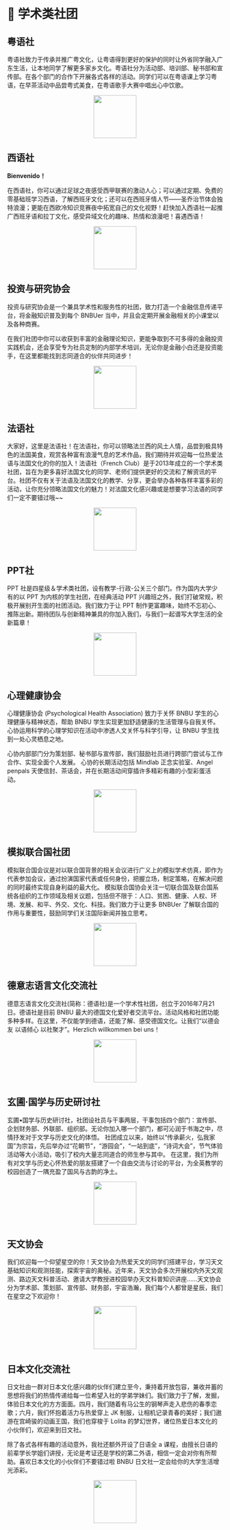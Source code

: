 # 📖 学术类社团

## 粤语社

粤语社致力于传承并推广粤文化，让粤语得到更好的保护的同时让外省同学融入广东生活，让本地同学了解更多家乡文化。粤语社分为活动部、培训部、秘书部和宣传部。在各个部门的合作下开展各式各样的活动。同学们可以在粤语课上学习粤语，在早茶活动中品尝粤式美食，在粤语歌手大赛中唱出心中饮歌。

<p align="center">
  <img src="https://sao.uic.edu.cn/virtual_attach_file.vsb?afc=NLNVTRolM7MRlYLtRQ2MRL8nmliM4Nj4Mm9bMzvDMlLiMNL0gihFp2hmCIa0U1h7LSyaoSyPL4-YUmU8UmvYn77ZnlLZLNrVozTkLN78M7MFo7LDUll8LmnFLznkMm9Jqjfjo4OeosrXCih4CIy0qIbtpYyPLzlag47YoRCJqdwnx&tid=1150&nid=1286&e=.jpg" width="100" height="100" />
</p>


## 西语社

**Bienvenido！**

在西语社，你可以通过足球之夜感受西甲联赛的激动人心；可以通过定期、免费的零基础班学习西语，了解西班牙文化；还可以在西班牙情人节——圣乔治节体会独特浪漫；更能在西欧冷知识竞赛夜中拓宽自己的文化视野！赶快加入西语社一起推广西班牙语和拉丁文化，感受异域文化的趣味、热情和浪漫吧！喜遇西语！

<p align="center">
  <img src="https://sao.uic.edu.cn/virtual_attach_file.vsb?afc=NUzvT4LRLbM4CsLtRNaLRLao7CDozAjRUmv4nlCZM4LDMm-0gihFp2hmCIa0okyiMYh7LkyPU4T7M4UbUz-iM77YL7lPUzAfM87ZMR-sLRfFLN7DnRlPnm6FM7Vfn1baptveo4Oe6ITm5sMApYhXptQ0g47PMzG0Lz-ZM1bw62w8c&tid=1150&nid=1286&e=.png" width="100" height="100" />
</p>

## 投资与研究协会

投资与研究协会是一个兼具学术性和服务性的社团，致力打造一个金融信息传递平台，将金融知识普及到每个 BNBUer 当中，并且会定期开展金融相关的小课堂以及各种商赛。

在我们社团中你可以收获到丰富的金融理论知识，更能争取到不可多得的金融投资实践机会，还会享受专为社员定制的内部学术培训，无论你是金融小白还是投资能手，在这里都能找到志同道合的伙伴共同进步！

<p align="center">
  <img src="https://sao.uic.edu.cn/virtual_attach_file.vsb?afc=NU8VTVU4nfnlUDntzffnRVknmf2n7LjaMRrVnRGbnNU4LN70gihFp2hmCIa0MkhVnSyDnkh2LlWkozvYUNUaLNMRU8L8oRV7Mmv8MNLbMmnFMN7DnR-DLmTFnmUsMSbaptveo4Oe6ITm5sMApYhXptQ0g47PMzG0Lz-ZM1bw62w8c&tid=1150&nid=1286&e=.png" width="100" height="100" />
</p>

## 法语社

大家好，这里是法语社！在法语社，你可以领略法兰西的风土人情，品尝到极具特色的法国美食，观赏各种富有浪漫气息的艺术作品，我们期待并欢迎每一位热爱法语与法国文化的你的加入！法语社（French Club）是于2013年成立的一个学术类社团，旨在为更多喜好法国文化的同学、老师们提供更好的交流和了解资讯的平台。社团不仅有关于法语及法国文化的教学、分享，更会举办各种各样丰富多彩的活动，让你充分领略法国文化的魅力！对法国文化感兴趣或是想要学习法语的同学们一定不要错过哦~~

<p align="center">
  <img src="https://sao.uic.edu.cn/virtual_attach_file.vsb?afc=NM4WTRM7UDMzv8ntNMRnm-DMN-PUzNjPLRAkL7M2LmvaozG0gihFp2hmCIa0L1ybn1hVnShRnzMknlrfozLaLzNbM8C4L4v8nmGZoz67L8QFLRl4nmf7nzTFo7QfLYbaptveo4Oe6ITm5sMApYhXptQ0g47PMzG0Lz-ZM1bw62w8c&tid=1150&nid=1286&e=.png" width="100" height="100" />
</p>

## PPT社

PPT 社是四星级＆学术类社团，设有教学-行政-公关三个部门。作为国内大学少有的以 PPT 为内核的学生社团，在经典活动 PPT 兴趣班之外，我们打破常规，积极开展别开生面的社团活动。我们致力于让 PPT 制作更富趣味，始终不忘初心、推陈出新。期待团队与创新精神兼具的你加入我们，与我们一起谱写大学生活的全新篇章！

<p align="center">
  <img src="https://sao.uic.edu.cn/virtual_attach_file.vsb?afc=NU8WTRM87inlVkntRUinmlYo77DUzMjVMzU8nmU8MlnRLzG0gihFp2hmCIa0M1hkn1ysLkyPM8W2oRW7Ul7snlCsUNUDLRGZMmrkM4CPLzrFLm6VLmNbUmnFU4nVM1baptveo4Oe6ITm5sMApYhXptQ0g47PMzG0Lz-ZM1bw62w8c&tid=1150&nid=1286&e=.png" width="100" height="100" />
</p>

## 心理健康协会
心理健康协会 (Psychological Health Association) 致力于关怀 BNBU 学生的心理健康与精神状态，帮助 BNBU 学生实现更加舒适健康的生活管理与自我关怀。心协运用科学的心理学知识在活动中渗透人文关怀与科学引导，让 BNBU 学生找到一处心灵栖息之地。

心协内部部门分为策划部、秘书部与宣传部，我们鼓励社员进行跨部门尝试与工作合作、实现全面个人发展。 心协的长期活动包括 Mindlab 正念实验室、Angel penpals 天使信封、茶话会，并在长期活动间穿插许多精彩有趣的小型彩蛋活动。

<p align="center">
  <img src="https://sao.uic.edu.cn/virtual_attach_file.vsb?afc=NLzLT4LN-YM8lZLtmNZLmn7MlrVnNVj2U4-ZLRliUN78LNU0gihFp2hmCIa0Mky8UShkU1yYM7l8U4UYLNUsMlQRn7lsozlbnzNbolUinzAFMRTVUmU8ozMFLzG8M8lJv2bjo4OeosrXCih4CIy0qIbtpYyPLzlag47YoRCJqdwnx&tid=1150&nid=1286&e=.png" width="100" height="100" />
</p>


## 模拟联合国社团
模拟联合国会议是对以联合国背景的相关会议进行广义上的模拟学术仿真，即作为代表参加会议，通过扮演国家代表或任何身份，把握立场，制定策略，在解决问题的同时最终实现自身利益的最大化。 模拟联合国协会关注一切联合国及联合国系统各组织的工作领域及相关议题，包括但不限于：人口、贫困、健康、人权、环境、发展、和平、外交、文化、科技。我们致力于让更多 BNBUer 了解联合国的作用与重要性，鼓励同学们关注国际新闻并独立思考。

<p align="center">
  <img src="https://sao.uic.edu.cn/virtual_attach_file.vsb?afc=Noz-T8LR78LR62Utm67LzCPnm-DLNCjPnmT7LmQkUN-so7L0gihFp2hmCIa0UYyiLYyDU1ysUln7M77bnzlPozAVnNWRLRNZL4fkU4vPLzTFUm9soz94ozrFoR7iUSb/v2veo4Oe6ITm5sMApYhXptQ0g47PMzG0Lz-ZM1bw62w8c&tid=1150&nid=1286&e=.jpg" width="100" height="100" />
</p>

## 德意志语言文化交流社
德意志语言文化交流社(简称：德语社)是一个学术性社团，创立于2016年7月21日。德语社是目前 BNBU 最大的德国文化爱好者交流平台。活动风格和社团功能多种多样。在这里，不仅能学到德语，还能了解、感受德国文化。让我们“以德会友 以语倾心 以社聚才”。Herzlich willkommen bei uns！

<p align="center">
  <img src="https://sao.uic.edu.cn/virtual_attach_file.vsb?afc=NnRVTfLm-4nzviMtmWVnR7aozfko7LjaUzl4nlU8LzW7nmU0gihFp2hmCIa0MSyYMSyZnSysL4-aL7nkU4f7ozfkMm7iLz7ZMRNsUNlDL4WFnlr7nNlaozWFLzL4UzGJv2bjo4OeosrXCih4CIy0qIbtpYyPLzlag47YoRCJqdwnx&tid=1150&nid=1286&e=.png" width="100" height="100" />
</p>

## 玄圃·国学与历史研讨社
玄圃•国学与历史研讨社，社团设社员与干事两层，干事包括四个部门：宣传部、企划财务部、外联部、组织部。无论你加入哪一个部门，都可沁润于书海之中，尽情抒发对于文学与历史文化的体悟。 社团成立以来，始终以“传承薪火，弘我家国”为宗旨，先后举办过“花朝节”，“游园会”，“一站到底”，“诗词大会”，节气体验活动等大小活动，吸引了校内大量志同道合的师生参与其中。 在这里，我们为所有对文学与历史心怀热爱的朋友搭建了一个自由交流与讨论的平台，为全英教学的校园创造了一隅充盈了国风与古韵的净土。

<p align="center">
  <img src="https://sao.uic.edu.cn/virtual_attach_file.vsb?afc=NnzQT2UzlDM8VkMtmvsn77YLzU4UmfjfL77aoz6VnzffLz-0gihFp2hmCIa0U1hVnkysnkysMmVfo7-YL4N8Mm9sn7V2MzNPM8L4MRQknNrFolVVM4n2nmAFM8lYn1baptveo4Oe6ITm5sMApYhXptQ0g47PMzG0Lz-ZM1bw62w8c&tid=1150&nid=1286&e=.png" width="100" height="100" />
</p>

## 天文协会
我们欢迎每一个仰望星空的你！天文协会为热爱天文的同学们搭建平台，学习天文基础知识和观测技能，探索宇宙的奥秘。近年来，天文协会多次开展校内外天文观测、路边天文科普活动、邀请大学教授进校园举办天文科普知识讲座……天文协会分为学术部、策划部、宣传部、财务部，宇宙浩瀚，我们每个人都曾是星辰，我们在星空之下欢迎你！

<p align="center">
  <img src="https://sao.uic.edu.cn/virtual_attach_file.vsb?afc=NUzTT2nNM7Uz98UtlVknRNYUN7inmGjPU47aU4GZozGZLlU0gihFp2hmCIa0LYyDnSyan1hVnRlbM7VfU4GYMRlDLRG4nmTVMz9DoRl4MzQFLmUsoRT7LR6FL4LDgjfJQ4Oeo4xiqIMFvDV0gDTJQty0Lz7iLkyPLm9DgtA8pUwcc&tid=1150&nid=1286&e=.png" width="100" height="100" />
</p>

## 日本文化交流社
日文社由一群对日本文化感兴趣的伙伴们建立至今，秉持着开放包容，兼收并蓄的思想将我们的热情传递给每一位希望入社的学弟学妹们。我们致力于了解，发掘，体验日本文化的方方面面。四月，我们随着有马公生的钢琴声走入悲伤的春季恋歌；六月，我们怀抱着活力与热爱穿上 JK 制服，让相机记录青春的美好；我们遨游在宫崎骏的动画王国，我们也穿梭于 Lolita 的梦幻世界，诸位热爱日本文化的小伙伴们，欢迎来到日文社。

除了各式各样有趣的活动意外，我社还额外开设了日语全 a 课程，由擅长日语的前辈学长学姐们讲授，无论是考证还是学校的第二外语，相信一定会对你有所帮助。喜欢日本文化的小伙伴们不要错过啦 BNBU 日文社一定会给你的大学生活增光添彩。

<p align="center">
  <img src="https://sao.uic.edu.cn/virtual_attach_file.vsb?afc=NL4LTsLmTfL4r7Mt7CsMRLZLRrRLmlj8o7WVnlCbM8-8M7U0gihFp2hmCIa0okh2LkyZnkyPUN7DoRTVMmNPL47DMN7DM8VknNUDL8-DLz6FUmGYnzWRUzVFnll8UYbaptveo4Oe6ITm5sMApYhXptQ0g47PMzG0Lz-ZM1bw62w8c&tid=1150&nid=1286&e=.png" width="100" height="100" />
</p>